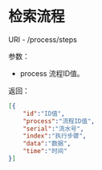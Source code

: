 # 检索流程

URI - /process/steps

参数：
- process 流程ID值。

返回：
```json
[{
    "id":"ID值",
    "process":"流程ID值",
    "serial":"流水号",
    "index":"执行步骤",
    "data":"数据",
    "time":"时间"
}]
```
